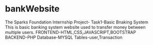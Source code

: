 # bankWebsite
The Sparks Foundation Internship
Project-
Task1-Basic Bnaking System 
This is basic banking system website used to transfer money between multiple users.
FRONTEND-HTML,CSS,JAVASCRIPT,BOOTSTRAP
BACKEND-PHP
Database-MYSQL
Tables-user,Transaction
